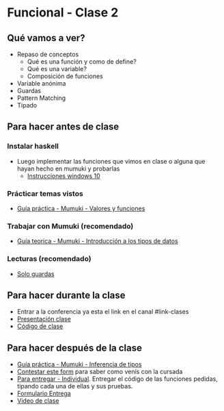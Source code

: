 # Funcional - Clase 2

## Qué vamos a ver?

* Repaso de conceptos
    * Qué es una función y como de define?
    * Qué es una variable?
    * Composición de funciones
* Variable anónima
* Guardas
* Pattern Matching
* Tipado

## Para hacer antes de clase

### Instalar haskell

* Luego implementar las funciones que vimos en clase o alguna que hayan hecho en mumuki y probarlas
    * [Instrucciones windows 10](https://github.com/pdep-utn/sabados-tarde/blob/master/instalaciones/ghci-windows-10.md)

### Prácticar temas vistos

* [Guía práctica - Mumuki - Valores y funciones](https://mumuki.io/pdep-utn/lessons/689-programacion-funcional-practica-valores-y-funciones)

### Trabajar con Mumuki (recomendado)
* [Guía teorica - Mumuki - Introducción a los tipos de datos](https://mumuki.io/pdep-utn/lessons/690-programacion-funcional-introduccion-a-los-tipos-de-datos)

### Lecturas (recomendado)
* [Solo guardas](https://docs.google.com/document/d/1W5BcOmIJMCylqAjqPw1RzPlujycbvNJueh8-Uyc2fMY)

## Para hacer durante la clase

* Entrar a la conferencia ya esta el link en el canal #link-clases
* [Presentación clase](https://docs.google.com/presentation/d/1zXZgOWFBwNcoiArdtT2m1dm5vzyDsVG5WSEpT63hWe8/edit?usp=sharing)
* [Código de clase](https://github.com/pdep-utn/sabados-tarde/blob/master/seguimiento/2020/funcional/practica/clase-2.hs)

## Para hacer después de la clase

* [Guía práctica - Mumuki - Inferencia de tipos](https://mumuki.io/pdep-utn/lessons/691-programacion-funcional-practica-de-inferencia-de-tipos)
* [Contestar este form](https://docs.google.com/forms/d/e/1FAIpQLSdE0kz04pvxwz1U6J8UXL7bUTfgEDFyjozzxRe7suGvyRiJtA/viewform?usp=sf_link) para saber como venís con la cursada
* [Para entregar - Individual](https://docs.google.com/forms/d/e/1FAIpQLSfELMAMFVSOLFMyg3I7ipqEmOqUIBYDD7Ho1wZIo8jlDjcHDg/viewform). Entregar el código de las funciones pedidas, tipando cada una de ellas y sus pruebas.
* [Formulario Entrega]()
* [Video de clase](https://drive.google.com/file/d/1i790_B-w9ZpiROd3HMeYjVS9sSOC7Xx_/view?usp=sharing)
